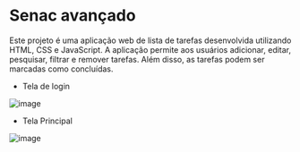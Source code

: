 # Senac avançado 

Este projeto é uma aplicação web de lista de tarefas desenvolvida utilizando HTML, CSS e JavaScript. A aplicação permite aos usuários adicionar, editar, pesquisar, filtrar e remover tarefas. Além disso, as tarefas podem ser marcadas como concluídas.

- Tela de login

![image](https://github.com/user-attachments/assets/e72abf52-c494-40cf-8dca-a6ee5988aa62)

- Tela Principal
  
![image](https://github.com/user-attachments/assets/c7805f00-7241-4c9f-a472-6f8073801ee9)




